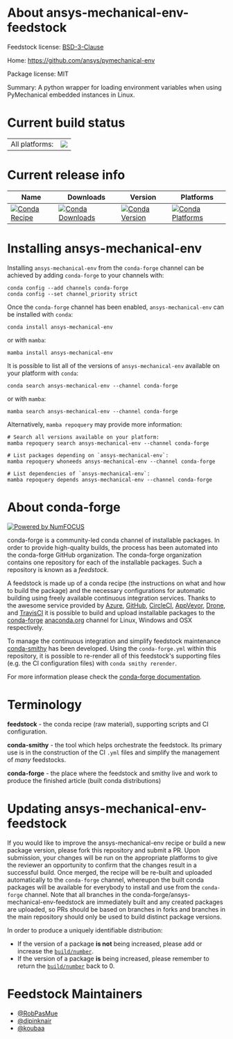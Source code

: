About ansys-mechanical-env-feedstock
====================================

Feedstock license: [BSD-3-Clause](https://github.com/conda-forge/ansys-mechanical-env-feedstock/blob/main/LICENSE.txt)

Home: https://github.com/ansys/pymechanical-env

Package license: MIT

Summary: A python wrapper for loading environment variables when using PyMechanical embedded instances in Linux.

Current build status
====================


<table><tr><td>All platforms:</td>
    <td>
      <a href="https://dev.azure.com/conda-forge/feedstock-builds/_build/latest?definitionId=23215&branchName=main">
        <img src="https://dev.azure.com/conda-forge/feedstock-builds/_apis/build/status/ansys-mechanical-env-feedstock?branchName=main">
      </a>
    </td>
  </tr>
</table>

Current release info
====================

| Name | Downloads | Version | Platforms |
| --- | --- | --- | --- |
| [![Conda Recipe](https://img.shields.io/badge/recipe-ansys--mechanical--env-green.svg)](https://anaconda.org/conda-forge/ansys-mechanical-env) | [![Conda Downloads](https://img.shields.io/conda/dn/conda-forge/ansys-mechanical-env.svg)](https://anaconda.org/conda-forge/ansys-mechanical-env) | [![Conda Version](https://img.shields.io/conda/vn/conda-forge/ansys-mechanical-env.svg)](https://anaconda.org/conda-forge/ansys-mechanical-env) | [![Conda Platforms](https://img.shields.io/conda/pn/conda-forge/ansys-mechanical-env.svg)](https://anaconda.org/conda-forge/ansys-mechanical-env) |

Installing ansys-mechanical-env
===============================

Installing `ansys-mechanical-env` from the `conda-forge` channel can be achieved by adding `conda-forge` to your channels with:

```
conda config --add channels conda-forge
conda config --set channel_priority strict
```

Once the `conda-forge` channel has been enabled, `ansys-mechanical-env` can be installed with `conda`:

```
conda install ansys-mechanical-env
```

or with `mamba`:

```
mamba install ansys-mechanical-env
```

It is possible to list all of the versions of `ansys-mechanical-env` available on your platform with `conda`:

```
conda search ansys-mechanical-env --channel conda-forge
```

or with `mamba`:

```
mamba search ansys-mechanical-env --channel conda-forge
```

Alternatively, `mamba repoquery` may provide more information:

```
# Search all versions available on your platform:
mamba repoquery search ansys-mechanical-env --channel conda-forge

# List packages depending on `ansys-mechanical-env`:
mamba repoquery whoneeds ansys-mechanical-env --channel conda-forge

# List dependencies of `ansys-mechanical-env`:
mamba repoquery depends ansys-mechanical-env --channel conda-forge
```


About conda-forge
=================

[![Powered by
NumFOCUS](https://img.shields.io/badge/powered%20by-NumFOCUS-orange.svg?style=flat&colorA=E1523D&colorB=007D8A)](https://numfocus.org)

conda-forge is a community-led conda channel of installable packages.
In order to provide high-quality builds, the process has been automated into the
conda-forge GitHub organization. The conda-forge organization contains one repository
for each of the installable packages. Such a repository is known as a *feedstock*.

A feedstock is made up of a conda recipe (the instructions on what and how to build
the package) and the necessary configurations for automatic building using freely
available continuous integration services. Thanks to the awesome service provided by
[Azure](https://azure.microsoft.com/en-us/services/devops/), [GitHub](https://github.com/),
[CircleCI](https://circleci.com/), [AppVeyor](https://www.appveyor.com/),
[Drone](https://cloud.drone.io/welcome), and [TravisCI](https://travis-ci.com/)
it is possible to build and upload installable packages to the
[conda-forge](https://anaconda.org/conda-forge) [anaconda.org](https://anaconda.org/)
channel for Linux, Windows and OSX respectively.

To manage the continuous integration and simplify feedstock maintenance
[conda-smithy](https://github.com/conda-forge/conda-smithy) has been developed.
Using the ``conda-forge.yml`` within this repository, it is possible to re-render all of
this feedstock's supporting files (e.g. the CI configuration files) with ``conda smithy rerender``.

For more information please check the [conda-forge documentation](https://conda-forge.org/docs/).

Terminology
===========

**feedstock** - the conda recipe (raw material), supporting scripts and CI configuration.

**conda-smithy** - the tool which helps orchestrate the feedstock.
                   Its primary use is in the construction of the CI ``.yml`` files
                   and simplify the management of *many* feedstocks.

**conda-forge** - the place where the feedstock and smithy live and work to
                  produce the finished article (built conda distributions)


Updating ansys-mechanical-env-feedstock
=======================================

If you would like to improve the ansys-mechanical-env recipe or build a new
package version, please fork this repository and submit a PR. Upon submission,
your changes will be run on the appropriate platforms to give the reviewer an
opportunity to confirm that the changes result in a successful build. Once
merged, the recipe will be re-built and uploaded automatically to the
`conda-forge` channel, whereupon the built conda packages will be available for
everybody to install and use from the `conda-forge` channel.
Note that all branches in the conda-forge/ansys-mechanical-env-feedstock are
immediately built and any created packages are uploaded, so PRs should be based
on branches in forks and branches in the main repository should only be used to
build distinct package versions.

In order to produce a uniquely identifiable distribution:
 * If the version of a package **is not** being increased, please add or increase
   the [``build/number``](https://docs.conda.io/projects/conda-build/en/latest/resources/define-metadata.html#build-number-and-string).
 * If the version of a package **is** being increased, please remember to return
   the [``build/number``](https://docs.conda.io/projects/conda-build/en/latest/resources/define-metadata.html#build-number-and-string)
   back to 0.

Feedstock Maintainers
=====================

* [@RobPasMue](https://github.com/RobPasMue/)
* [@dipinknair](https://github.com/dipinknair/)
* [@koubaa](https://github.com/koubaa/)

